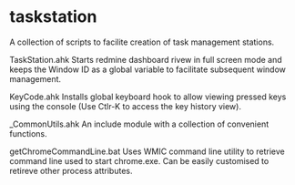 # taskstation
A collection of scripts to facilite creation of task management stations.

TaskStation.ahk
Starts redmine dashboard rivew in full screen mode and keeps the Window ID as a global variable to facilitate subsequent window management.

KeyCode.ahk
Installs global keyboard hook to allow viewing pressed keys using the console (Use Ctlr-K to access the key history view).

_CommonUtils.ahk
An include module with a collection of convenient functions.

getChromeCommandLine.bat
Uses WMIC command line utility to retrieve command line used to start chrome.exe.  Can be easily customised to retireve other process attributes.
